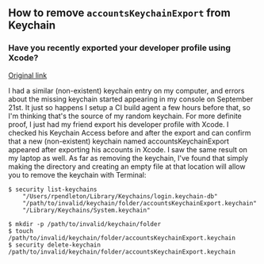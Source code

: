 

## How to remove ```accountsKeychainExport``` from Keychain

### Have you recently exported your developer profile using Xcode?
[Original link](https://apple.stackexchange.com/questions/368138/accountskeychainexport-inside-keychain-malware)   

I had a similar (non-existent) keychain entry on my computer, and errors about the missing keychain started appearing in my console on September 21st. It just so happens I setup a CI build agent a few hours before that, so I'm thinking that's the source of my random keychain.
For more definite proof, I just had my friend export his developer profile with Xcode. I checked his Keychain Access before and after the export and can confirm that a new (non-existent) keychain named accountsKeychainExport appeared after exporting his accounts in Xcode. I saw the same result on my laptop as well.
As far as removing the keychain, I've found that simply making the directory and creating an empty file at that location will allow you to remove the keychain with Terminal:

```shell
$ security list-keychains
    "/Users/rpendleton/Library/Keychains/login.keychain-db"
    "/path/to/invalid/keychain/folder/accountsKeychainExport.keychain"
    "/Library/Keychains/System.keychain"

$ mkdir -p /path/to/invalid/keychain/folder
$ touch /path/to/invalid/keychain/folder/accountsKeychainExport.keychain
$ security delete-keychain /path/to/invalid/keychain/folder/accountsKeychainExport.keychain
```
